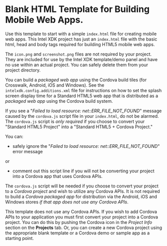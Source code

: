 Blank HTML Template for Building Mobile Web Apps.
=================================================

Use this template to start with a simple `index.html` file for creating mobile
web apps. This Intel XDK project has just an `index.html` file with the basic
html, head and body tags required for building HTML5 mobile web apps.

The `icon.png` and `screenshot.png` files are not required by your project. They
are included for use by the Intel XDK template/demo panel and have no use within
an actual project. You can safely delete them from your project directory.

You can build a *packaged web app* using the Cordova build tiles (for Crosswalk,
Android, iOS and Windows). See the `intelxdk.config.additions.xml` file for
instructions on how to set the splash screen display time for a Standard HTML5
web app that is distributed as a *packaged web app* using the Cordova build
system.

If you see a "*Failed to load resource: net::ERR\_FILE\_NOT\_FOUND*" message
caused by the `cordova.js` script file in your `index.html`, do not be alarmed.
The `cordova.js` script is *only required* if you choose to convert your
"Standard HTML5 Project" into a "Standard HTML5 + Cordova Project."

You can:

-   safely ignore the "*Failed to load resource: net::ERR\_FILE\_NOT\_FOUND*"
    error message

or

-   comment out this script line if you will not be converting your project into
    a Cordova app that uses Cordova APIs.

The `cordova.js` script will be needed if you choose to convert your project to
a *Cordova project* and wish to utilize any Cordova APIs. It is not required to
build a *Cordova packaged app* for distribution via the Android, iOS and Windows
stores *if that app does not use any Cordova APIs*.

This template does not use any Cordova APIs. If you wish to add Cordova APIs to
your application you must first convert your project into a Cordova project. You
can do this by pushing the Cordova icon in the *Project Info* section on the
**Projects** tab. Or, you can create a new Cordova project using the appropriate
blank template or a Cordova demo or sample app as a starting point.
